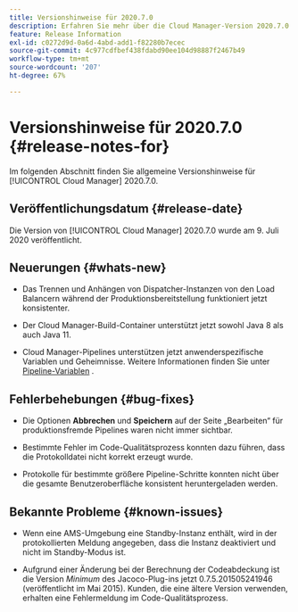 ```yaml
---
title: Versionshinweise für 2020.7.0
description: Erfahren Sie mehr über die Cloud Manager-Version 2020.7.0.
feature: Release Information
exl-id: c0272d9d-0a6d-4abd-add1-f82280b7ecec
source-git-commit: 4c977cdfbef438fdabd90ee104d98887f2467b49
workflow-type: tm+mt
source-wordcount: '207'
ht-degree: 67%

---
```


# Versionshinweise für 2020.7.0 {#release-notes-for}

Im folgenden Abschnitt finden Sie allgemeine Versionshinweise für [!UICONTROL Cloud Manager] 2020.7.0.

## Veröffentlichungsdatum {#release-date}

Die Version von [!UICONTROL Cloud Manager] 2020.7.0 wurde am 9. Juli 2020 veröffentlicht.

## Neuerungen {#whats-new}

* Das Trennen und Anhängen von Dispatcher-Instanzen von den Load Balancern während der Produktionsbereitstellung funktioniert jetzt konsistenter.

* Der Cloud Manager-Build-Container unterstützt jetzt sowohl Java 8 als auch Java 11.

* Cloud Manager-Pipelines unterstützen jetzt anwenderspezifische Variablen und Geheimnisse. Weitere Informationen finden Sie unter [Pipeline-Variablen](/help/getting-started/build-environment.md#pipeline-variables) .

## Fehlerbehebungen {#bug-fixes}

* Die Optionen **Abbrechen** und **Speichern** auf der Seite „Bearbeiten“ für produktionsfremde Pipelines waren nicht immer sichtbar.

* Bestimmte Fehler im Code-Qualitätsprozess konnten dazu führen, dass die Protokolldatei nicht korrekt erzeugt wurde.

* Protokolle für bestimmte größere Pipeline-Schritte konnten nicht über die gesamte Benutzeroberfläche konsistent heruntergeladen werden.

## Bekannte Probleme {#known-issues}

* Wenn eine AMS-Umgebung eine Standby-Instanz enthält, wird in der protokollierten Meldung angegeben, dass die Instanz deaktiviert und nicht im Standby-Modus ist.

* Aufgrund einer Änderung bei der Berechnung der Codeabdeckung ist die Version _Minimum_ des Jacoco-Plug-ins jetzt 0.7.5.201505241946 (veröffentlicht im Mai 2015). Kunden, die eine ältere Version verwenden, erhalten eine Fehlermeldung im Code-Qualitätsprozess.
